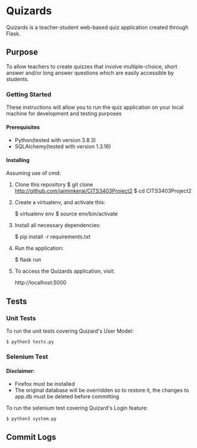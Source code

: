 # Quizards

Quizards is a teacher-student web-based quiz application created through Flask.

## Purpose

To allow teachers to create quizzes that involve multiple-choice, short answer and/or long answer questions which are easily accessible by students. 

### Getting Started

These instructions will allow you to run the quiz application on your local machine for development and testing purposes

#### Prerequisites

- Python(tested with version 3.8.3)
- SQLAlchemy(tested with version 1.3.16)

#### Installing
Assuming use of cmd:
1. Clone this repository
    $ git clone http://github.com/jaiminkerai/CITS3403Project2
    $ cd CITS3403Project2

2. Create a virtualenv, and activate this: 

    $ virtualenv env 
    $ source env/bin/activate

3. Install all necessary dependencies:

    $ pip install -r requirements.txt

4. Run the application:

	  $ flask run

5. To access the Quizards application, visit:

	  http://localhost:5000
	  
## Tests
### Unit Tests
To run the unit tests covering Quizard's User Model:

	$ python3 tests.py
	
### Selenium Test
#### Disclaimer:
- Firefox must be installed
- The original database will be overridden so to restore it, the changes to app.db must be deleted before committing

To run the selenium test covering Quizard's Login feature:

    $ python3 system.py
	
## Commit Logs




